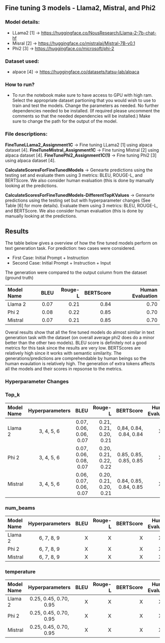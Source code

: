 ## Fine tuning 3 models - Llama2, Mistral, and Phi2

### Model details:
- LLama2 [1] -> https://huggingface.co/NousResearch/Llama-2-7b-chat-hf
- Misral [2] -> https://huggingface.co/mistralai/Mistral-7B-v0.1
- Phi2 [3] -> https://huggingface.co/microsoft/phi-2

### Dataset used:
- alpace [4] -> https://huggingface.co/datasets/tatsu-lab/alpaca

### How to run?
- To run the notebook make sure to have access to GPU with high ram. Select the appropriate dataset partioning that you would wish to use to train and test the models. Change the parameters as needed. No further dependencies needed to be installed. (If required please uncomment the comments so that the needed dependencies will be installed.) Make sure to change the path for the output of the model.

### File descriptions:

**FineTuneLLama2_Assignment1C** -> Fine tuning LLama2 [1] using alpaca dataset [4]. 
**FineTuneMistral_Assignment1C** -> Fine tuning Mistral [2] using alpaca dataset [4]. 
**FineTunePhi2_Assignment1C(1)** -> Fine tuning Phi2 [3] using alpaca dataset [4]. 

**CalculateScoresForFineTunedModels** -> Genearte predictions using the testing set and evaluate them using 3 metrics: BLEU, ROUGE-L, and BERTScore. We also consider human evaluation (this is done by manually looking at the predictions. 

**CalculateScoresForFineTunedModels-DifferentTopKValues** -> Genearte predictions using the testing set but with hyperparameter changes (See Table [6] for more details). Evaluate them using 3 metrics: BLEU, ROUGE-L, and BERTScore. We also consider human evaluation (this is done by manually looking at the predictions. 


## Results 

The table below gives a overview of how the fine tuned models perform on text generation task. For prediction: two cases were considered. 
- First Case: Initial Prompt + Instruction
- Second Case: Initial Prompt + Instruction + Input

The generation were compared to the output column from the dataset (ground truth) 

| Model Name | BLEU | Rouge-L | BERTScore | Human Evaluation |
|:-------------|:--------------:|--------------:| --------------:|--------------:|
| Llama 2         | 0.07           | 0.21          | 0.84           | 0.70          |
| Phi 2    | 0.08      | 0.22     | 0.85           | 0.70          |
| Mistral    | 0.07      | 0.21     | 0.85           | 0.70          |


Overal results show that all the fine tuned models do almost similar in text generation task with the dataset (on overall average phi2 does do a minor better than the other two models). BLEU score is definitely not a good metrics for this task since the results are very low. BERTScores are relatively high since it works with semantic similarity. The generations/predictions are comprehendable by human beings so the human evaulation is relatively high. The generation of extra tokens affects all the models and their scores in repsonse to the metrics. 


### Hyperparameter Changes

### Top_k

| Model Name | Hyperparameters | BLEU | Rouge-L | BERTScore | Human Evaluation |
|:-------------|:--------------:|--------------:| --------------:|--------------:| :--------------:|
| Llama 2         | 3, 4, 5, 6           | 0.07, 0.06, 0.06, 0.07            | 0.21, 0.21, 0.20, 0.21              | 0,84, 0.84, 0.84, 0.84           | X          |
| Phi 2    | 3, 4, 5, 6      |  0.07, 0.06, 0.08, 0.07      | 0.20, 0.21, 0.22, 0.22            | 0.85, 0.85, 0.85, 0.85          | X          |
| Mistral    | 3, 4, 5, 6      | 0.06, 0.07, 0.06, 0.07      | 0.20, 0.21, 0.20, 0.21             | 0.84, 0.85, 0.84, 0.85           | X          |

### num_beams

| Model Name | Hyperparameters | BLEU | Rouge-L | BERTScore | Human Evaluation |
|:-------------|:--------------:|--------------:| --------------:|--------------:| :--------------:|
| Llama 2         | 6, 7, 8, 9           | X          | X           | X          | X          |
| Phi 2    | 6, 7, 8, 9      | X     | X           | X          | X          |
| Mistral    | 6, 7, 8, 9      | X     | X           | X          | X          |


### temperature

| Model Name | Hyperparameters | BLEU | Rouge-L | BERTScore | Human Evaluation |
|:-------------|:--------------:|--------------:| --------------:|--------------:| :--------------:|
| Llama 2         | 0.25, 0.45, 0.70, 0.95           | X          | X           | X          | X          |
| Phi 2    | 0.25, 0.45, 0.70, 0.95      | X     | X           | X          | X          |
| Mistral    | 0.25, 0.45, 0.70, 0.95      | X     | X           | X          | X          |



